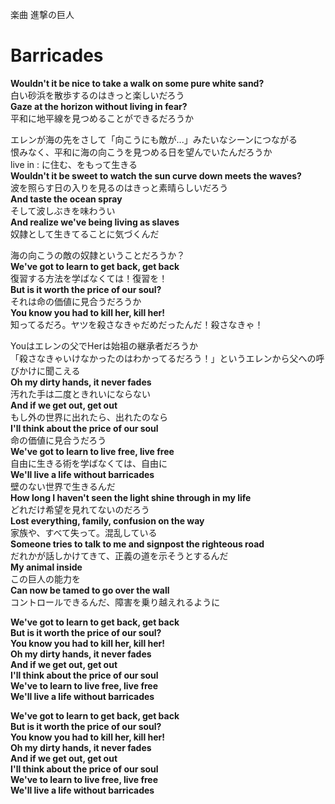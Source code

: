 楽曲 進撃の巨人


# Barricades

**Wouldn't it be nice to take a walk on some pure white sand?**  
白い砂浜を散歩するのはきっと楽しいだろう  
**Gaze at the horizon without living in fear?**  
平和に地平線を見つめることができるだろうか  

エレンが海の先をさして「向こうにも敵が...」みたいなシーンにつながる  
恨みなく、平和に海の向こうを見つめる日を望んでいたんだろうか  
live in : に住む、をもって生きる  
**Wouldn't it be sweet to watch the sun curve down meets the waves?**  
波を照らす日の入りを見るのはきっと素晴らしいだろう  
**And taste the ocean spray**  
そして波しぶきを味わうい  
**And realize we've being living as slaves**  
奴隷として生きてることに気づくんだ  

海の向こうの敵の奴隷ということだろうか？  
**We've got to learn to get back, get back**  
復習する方法を学ばなくては！復習を！  
**But is it worth the price of our soul?**  
それは命の価値に見合うだろうか  
**You know you had to kill her, kill her!**  
知ってるだろ。ヤツを殺さなきゃだめだったんだ！殺さなきゃ！  

Youはエレンの父でHerは始祖の継承者だろうか  
「殺さなきゃいけなかったのはわかってるだろう！」というエレンから父への呼びかけに聞こえる  
**Oh my dirty hands, it never fades**  
汚れた手は二度ときれいにならない  
**And if we get out, get out**  
もし外の世界に出れたら、出れたのなら  
**I'll think about the price of our soul**  
命の価値に見合うだろう  
**We've got to learn to live free, live free**  
自由に生きる術を学ばなくては、自由に  
**We'll live a life without barricades**  
壁のない世界で生きるんだ  
**How long I haven't seen the light shine through in my life**  
どれだけ希望を見れてないのだろう  
**Lost everything, family, confusion on the way**  
家族や、すべて失って。混乱している  
**Someone tries to talk to me and signpost the righteous road**  
だれかが話しかけてきて、正義の道を示そうとするんだ  
**My animal inside**  
この巨人の能力を  
**Can now be tamed to go over the wall**  
コントロールできるんだ、障害を乗り越えれるように  

**We've got to learn to get back, get back**  
**But is it worth the price of our soul?**  
**You know you had to kill her, kill her!**  
**Oh my dirty hands, it never fades**  
**And if we get out, get out**  
**I'll think about the price of our soul**  
**We've to learn to live free, live free**  
**We'll live a life without barricades**  

**We've got to learn to get back, get back**  
**But is it worth the price of our soul?**  
**You know you had to kill her, kill her!**  
**Oh my dirty hands, it never fades**  
**And if we get out, get out**  
**I'll think about the price of our soul**  
**We've to learn to live free, live free**  
**We'll live a life without barricades**  